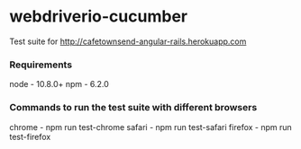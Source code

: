 # webdriverio-cucumber
Test suite for http://cafetownsend-angular-rails.herokuapp.com

### Requirements
node - 10.8.0+
npm - 6.2.0 


### Commands to run the test suite with different browsers
chrome - npm run test-chrome
safari - npm run test-safari
firefox - npm run test-firefox
